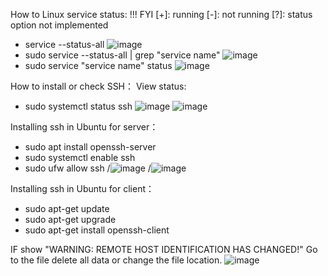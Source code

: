 How to Linux service status:
!!! FYI
[+]: running
[-]: not running
[?]: status option not implemented

- service --status-all
![image](https://github.com/cyberwh15ky/centos_command/assets/142871997/9e7613e3-5564-4541-b473-1e2f79ec4e0c)
- sudo service --status-all | grep "service name"
![image](https://github.com/cyberwh15ky/centos_command/assets/142871997/55485252-dfa9-4f6e-8129-7d4a6b2e6f3c)
- sudo service "service name" status
![image](https://github.com/cyberwh15ky/centos_command/assets/142871997/0cc7c913-2909-4f99-9ae9-e518676ada0f)


How to install or check SSH：
View status:
- sudo systemctl status ssh
![image](https://github.com/cyberwh15ky/centos_command/assets/142871997/6a358593-3412-4e08-bfbb-211596e9f713)
![image](https://github.com/cyberwh15ky/centos_command/assets/142871997/e67bf821-677e-4eec-9b3b-aa9c3e35c4f0)


Installing ssh in Ubuntu for server：
- sudo apt install openssh-server
- sudo systemctl enable ssh
- sudo ufw allow ssh
/![image](https://github.com/cyberwh15ky/centos_command/assets/142871997/2d6ce420-b8aa-4aeb-beeb-dd1a6c50532d)
/![image](https://github.com/cyberwh15ky/centos_command/assets/142871997/a1a088f3-b226-4cab-9235-6adc7b4c5453)


Installing ssh in Ubuntu for client：
- sudo apt-get update
- sudo apt-get upgrade
- sudo apt-get install openssh-client


IF show "WARNING: REMOTE HOST IDENTIFICATION HAS CHANGED!" Go to the file delete all data or change the file location.
![image](https://github.com/cyberwh15ky/centos_command/assets/142871997/1a4cff27-f95e-4408-bb65-7e68fbfb86dc)


